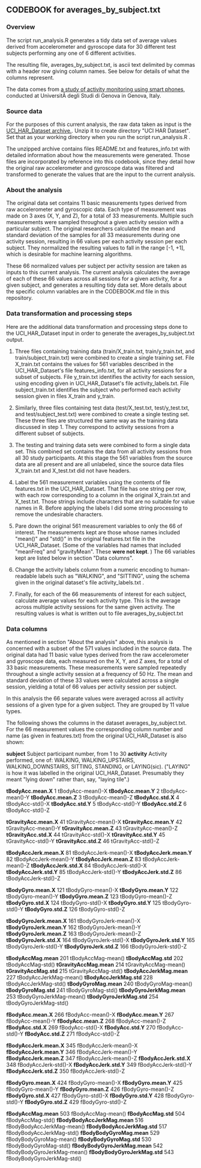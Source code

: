 ## CODEBOOK for averages_by_subject.txt

### Overview
The script run_analysis.R generates a tidy data set of average values derived from accelerometer and gyroscope data for 30 different test subjects performing any one of 6 different activities.

The resulting file, averages_by_subject.txt, is ascii text delimited by commas with a header row giving column names. See below for details of what the columns represent.

The data comes from [a study of activity monitoring using smart phones,](http://archive.ics.uci.edu/ml/datasets/Human+Activity+Recognition+Using+Smartphones) conducted at UniversitÃ  degli Studi di Genova in Genova, Italy.


### Source data
For the purposes of this current analysis, the raw data taken as input is the [UCI_HAR_Dataset archive.](https://d396qusza40orc.cloudfront.net/getdata%2Fprojectfiles%2FUCI%20HAR%20Dataset.zip). Unzip it to create directory "UCI HAR Dataset". Set that as your working directory when you run the script run_analysis.R .

The unzipped archive contains files README.txt and features_info.txt with detailed information about how the measurements were generated. Those files are incorporated by reference into this codebook, since they detail how the original raw accelerometer and gyroscope data was filtered and transformed to generate the values that are the input to the current analysis.


### About the analysis
The original data set contains 11 basic measurements types derived from raw accelerometer and gyroscopic data. Each type of measurement was made on 3 axes (X, Y, and Z), for a total of 33 measurements. Multiple such measurements were sampled throughout a given activity session with a particular subject. The original researchers calculated the mean and standard deviation of the samples for all 33 measurements during one activity session, resulting in 66 values per each activity session per each subject. They normalized the resulting values to fall in the range [-1, +1], which is desirable for machine learning algorithms.

These 66 normalized values per subject per activity session are taken as inputs to this current analysis. The current analysis calculates the average of each of these 66 values across all sessions for a given activity, for a given subject, and generates a resulting tidy data set. More details about the specific column variables are in the CODEBOOK.md file in this repository.

### Data transformation and processing steps
Here are the additional data transformation and processing steps done to the UCI_HAR_Dataset input in order to generate the averages_by_subject.txt output.

1. Three files containing training data (train/X_train.txt, train/y_train.txt, and train/subject_train.txt) were combined to create a single training set. File X_train.txt contains the values for 561 variables described in the UCI_HAR_Dataset's file features_info.txt, for all activity sessions for a subset of subjects. File y_train.txt identifies the activity for each session, using encoding given in UCI_HAR_Dataset's file activity_labels.txt. File subject_train.txt identifies the subject who performed each activity session given in files X_train and y_train.

2. Similarly, three files containing test data (test/X_test.txt, test/y_test.txt, and test/subject_test.txt) were combined to create a single testing set. These three files are structured the same way as the training data discussed in step 1. They correspond to activity sessions from a different subset of subjects.

3. The testing and training data sets were combined to form a single data set. This combined set contains the data from all activity sessions from all 30 study participants. At this stage the 561 variables from the source data are all present and are all unlabeled, since the source data files X_train.txt and X_test.txt did not have headers.

4. Label the 561 measurement variables using the contents of file features.txt in the UCI_HAR_Dataset. That file has one string per row, with each row corresponding to a column in the original X_train.txt and X_test.txt. Those strings include characters that are no suitable for value names in R. Before applying the labels I did some string processing to remove the undesirable characters.

5. Pare down the original 561 measurement variables to only the 66 of interest. The measurements kept are those whose names included "mean()" and "std()" in the original features.txt file in the UCI_HAR_Dataset. (Some of the variables had names that included "meanFreq" and "gravityMean". These __were not kept__. ) The 66 variables kept are listed below in section "Data columns".

6. Change the activity labels column from a numeric encoding to human-readable labels such as "WALKING", and "SITTING", using the schema given in the original dataset's file activity_labels.txt .

7. Finally, for each of the 66 measurements of interest for each subject, calculate average values for each activity type. This is the average across multiple activity sessions for the same given activity. The resulting values is what is written out to file averages_by_subject.txt

### Data columns
As mentioned in section "About the analysis" above, this analysis is concerned with a subset of the 571 values included in the source data. The original data had 11 basic value types derived from the raw accelerometer and gyroscope data, each measured on the X, Y, and Z axes, for a total of 33 basic measurements. These measurements were sampled repeatedly throughout a single activity session at a frequency of 50 Hz. The mean and standard deviation of these 33 values were calculated across a single session, yielding a total of 66 values per activity session per subject. 

In this analysis the 66 separate values were averaged across all activity sessions of a given type for a given subject. They are grouped by 11 value types.

The following shows the columns in the dataset averages_by_subject.txt. For the 66 measurement values the corresponding column number and name (as given in features.txt) from the original UCI_HAR_Dataset is also shown:

**subject** Subject participant number, from 1 to 30
**activity** Activity performed, one of: WALKING, WALKING_UPSTAIRS, WALKING_DOWNSTAIRS, SITTING, STANDING, or LAYING(sic). ("LAYING" is how it was labelled in the original UCI_HAR_Dataset. Presumably they meant "lying down" rather than, say, "laying tile".)

**tBodyAcc.mean.X**    1 tBodyAcc-mean()-X
**tBodyAcc.mean.Y**	2 tBodyAcc-mean()-Y
**tBodyAcc.mean.Z**	3 tBodyAcc-mean()-Z
**tBodyAcc.std.X**	4 tBodyAcc-std()-X
**tBodyAcc.std.Y**	5 tBodyAcc-std()-Y
**tBodyAcc.std.Z**	6 tBodyAcc-std()-Z

**tGravityAcc.mean.X**	41 tGravityAcc-mean()-X
**tGravityAcc.mean.Y**	42 tGravityAcc-mean()-Y
**tGravityAcc.mean.Z**	43 tGravityAcc-mean()-Z
**tGravityAcc.std.X**	44 tGravityAcc-std()-X
**tGravityAcc.std.Y**	45 tGravityAcc-std()-Y
**tGravityAcc.std.Z**	46 tGravityAcc-std()-Z

**tBodyAccJerk.mean.X**	81 tBodyAccJerk-mean()-X
**tBodyAccJerk.mean.Y**	82 tBodyAccJerk-mean()-Y
**tBodyAccJerk.mean.Z**	83 tBodyAccJerk-mean()-Z
**tBodyAccJerk.std.X**	84 tBodyAccJerk-std()-X
**tBodyAccJerk.std.Y**	85 tBodyAccJerk-std()-Y
**tBodyAccJerk.std.Z**	86 tBodyAccJerk-std()-Z

**tBodyGyro.mean.X**	121 tBodyGyro-mean()-X
**tBodyGyro.mean.Y**	122 tBodyGyro-mean()-Y
**tBodyGyro.mean.Z**	123 tBodyGyro-mean()-Z
**tBodyGyro.std.X**	124 tBodyGyro-std()-X
**tBodyGyro.std.Y**	125 tBodyGyro-std()-Y
**tBodyGyro.std.Z**	126 tBodyGyro-std()-Z

**tBodyGyroJerk.mean.X**	161 tBodyGyroJerk-mean()-X
**tBodyGyroJerk.mean.Y**	162 tBodyGyroJerk-mean()-Y
**tBodyGyroJerk.mean.Z**	163 tBodyGyroJerk-mean()-Z
**tBodyGyroJerk.std.X**	164 tBodyGyroJerk-std()-X
**tBodyGyroJerk.std.Y**	165 tBodyGyroJerk-std()-Y
**tBodyGyroJerk.std.Z**	166 tBodyGyroJerk-std()-Z

**tBodyAccMag.mean**	201 tBodyAccMag-mean()
**tBodyAccMag.std**	202 tBodyAccMag-std()
**tGravityAccMag.mean**	214 tGravityAccMag-mean()
**tGravityAccMag.std**	215 tGravityAccMag-std()
**tBodyAccJerkMag.mean**	227 tBodyAccJerkMag-mean()
**tBodyAccJerkMag.std**	228 tBodyAccJerkMag-std()
**tBodyGyroMag.mean**	240 tBodyGyroMag-mean()
**tBodyGyroMag.std**	241 tBodyGyroMag-std()
**tBodyGyroJerkMag.mean**	253 tBodyGyroJerkMag-mean()
**tBodyGyroJerkMag.std**	254 tBodyGyroJerkMag-std()

**fBodyAcc.mean.X**	266 fBodyAcc-mean()-X
**fBodyAcc.mean.Y**	267 fBodyAcc-mean()-Y
**fBodyAcc.mean.Z**	268 fBodyAcc-mean()-Z
**fBodyAcc.std.X**	269 fBodyAcc-std()-X
**fBodyAcc.std.Y**	270 fBodyAcc-std()-Y
**fBodyAcc.std.Z**	271 fBodyAcc-std()-Z

**fBodyAccJerk.mean.X**	345 fBodyAccJerk-mean()-X
**fBodyAccJerk.mean.Y**	346 fBodyAccJerk-mean()-Y
**fBodyAccJerk.mean.Z**	347 fBodyAccJerk-mean()-Z
**fBodyAccJerk.std.X**	348 fBodyAccJerk-std()-X
**fBodyAccJerk.std.Y**	349 fBodyAccJerk-std()-Y
**fBodyAccJerk.std.Z**	350 fBodyAccJerk-std()-Z

**fBodyGyro.mean.X**	424 fBodyGyro-mean()-X
**fBodyGyro.mean.Y**	425 fBodyGyro-mean()-Y
**fBodyGyro.mean.Z**	426 fBodyGyro-mean()-Z
**fBodyGyro.std.X**	427 fBodyGyro-std()-X
**fBodyGyro.std.Y**	428 fBodyGyro-std()-Y
**fBodyGyro.std.Z**	429 fBodyGyro-std()-Z

**fBodyAccMag.mean**	503 fBodyAccMag-mean()
**fBodyAccMag.std**	504 fBodyAccMag-std()
**fBodyBodyAccJerkMag.mean**	516 fBodyBodyAccJerkMag-mean()
**fBodyBodyAccJerkMag.std**	517 fBodyBodyAccJerkMag-std()
**fBodyBodyGyroMag.mean**	529 fBodyBodyGyroMag-mean()
**fBodyBodyGyroMag.std**	530 fBodyBodyGyroMag-std()
**fBodyBodyGyroJerkMag.mean**	542 fBodyBodyGyroJerkMag-mean()
**fBodyBodyGyroJerkMag.std**	543 fBodyBodyGyroJerkMag-std()



